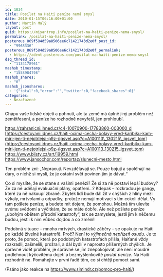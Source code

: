 ```yaml
---
id: 1034
title: Posílat na Haiti peníze nemá smysl
date: 2010-01-15T06:16:00+01:00
author: Martin Malý
layout: post
guid: https://misantrop.info/posilat-na-haiti-penize-nema-smysl/
permalink: /posilat-na-haiti-penize-nema-smysl/
posterous_869f584d59a8506ee6c71421743d2e0f_post_id:
  - "9968336"
posterous_869f584d59a8506ee6c71421743d2e0f_permalink:
  - https://adent.posterous.com/posilat-na-haiti-penize-nema-smysl
dsq_thread_id:
  - "1134178961"
mashsb_timestamp:
  - "1558984798"
mashsb_shares:
  - "0"
mashsb_jsonshares:
  - '{"total":0,"error":"","twitter":0,"facebook_shares":0}'
categories:
  - Nezařazené
---
```

Ch&aacute;pu va&scaron;e lidsk&eacute; dojet&iacute; a pohnut&iacute;, ale ta země m&aacute; &uacute;plně jin&yacute; probl&eacute;m než zemětřesen&iacute;, a pen&iacute;ze ho rozhodně nevyře&scaron;&iacute;, jen prohloub&iacute;.

<https://zahranicni.ihned.cz/c4-10070900-17783860-003000_d>  
[https://cestovani.idnes.cz/haiti-ocima-cecha-bolavy-vred-karibiku-kam-miri-jen-ti-nejotrlejsi-p9z-/igsvet.asp?c=A100113\_130215\_igsvet_tom](https://cestovani.idnes.cz/haiti-ocima-cecha-bolavy-vred-karibiku-kam-miri-jen-ti-nejotrlejsi-p9z-/igsvet.asp?c=A100113_130215_igsvet_tom)  
<https://www.blisty.cz/art/19959.html>  
<https://www.jansochor.com/reportaz/slunecni-mesto.html>

Ten probl&eacute;m zn&iacute;: &#8222;Nepracuj&iacute;. Nevzděl&aacute;vaj&iacute; se. Pouze bojuj&iacute; a spol&eacute;haj&iacute; na dary, o nichž si mysl&iacute;, že je ostatn&iacute; svět povinen jim je d&aacute;vat.&#8220;

Co si mysl&iacute;te, že se stane s va&scaron;imi penězi? Že si za ně postav&iacute; lep&scaron;&iacute; budovy? Že za ně udělaj&iacute; evakuačn&iacute; pl&aacute;ny, opatřen&iacute;&#8230;? Kdepak &#8211; rozkradou je gangy, kter&eacute; za ně nakoup&iacute; zbraně. Zbytek lid&iacute; bude d&aacute;l ž&iacute;t v ch&yacute;&scaron;&iacute;ch z hl&iacute;ny mezi v&yacute;kaly, mrtvolami a odpadky, protože nemaj&iacute; motivaci s t&iacute;m cokoli dělat. Vy tam po&scaron;lete pen&iacute;ze, a budete m&iacute;t dojem, že pomohou. Možn&aacute; t&iacute;m ulev&iacute;te sv&eacute;mu svědom&iacute; a v&yacute;čitk&aacute;m, že se m&aacute;te dobře. Ale než po&scaron;lete pen&iacute;ze &#8222;uboh&yacute;m obětem př&iacute;rodn&iacute; katastrofy&#8220;, tak se zamyslete, jestli jim k něčemu budou, jestli k nim vůbec dojdou a co změn&iacute;!

Podobn&aacute; situace &#8211; mnoho mrtv&yacute;ch, drastick&eacute; z&aacute;běry &#8211; se opakuje na Haiti po každ&eacute; živeln&eacute; katastrofě. Proč? Nen&iacute; to _v&yacute;jimečn&aacute; nepř&iacute;zeň osudu_. Je to proto, že pomoc, kter&aacute; po podobn&yacute;ch katastrof&aacute;ch při&scaron;la, Haiťan&eacute; vždy rozkradli, za&scaron;melili, prožrali, a d&aacute;l bydl&iacute; v naprosto př&iacute;&scaron;ern&yacute;ch ch&yacute;&scaron;&iacute;ch. Je spr&aacute;vn&eacute; vidět probl&eacute;m, je spr&aacute;vn&eacute; se j&iacute;m znepokojovat, ale nen&iacute; moudr&eacute; podlehnout k&yacute;čovit&eacute;mu dojet&iacute; a bezmy&scaron;lenkovitě _poslat pen&iacute;ze_. Na Haiti rozhodně ne. Pom&aacute;hejte v prvn&iacute; řadě těm, co si chtěj&iacute; pomoct sami.

(Ps&aacute;no jako reakce na <https://www.simindr.cz/pomoc-pro-haiti/>)